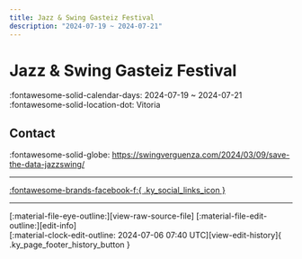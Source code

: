 ```yaml
---
title: Jazz & Swing Gasteiz Festival
description: "2024-07-19 ~ 2024-07-21"
---
```


# Jazz & Swing Gasteiz Festival 

:fontawesome-solid-calendar-days: 2024-07-19 ~ 2024-07-21  
:fontawesome-solid-location-dot: Vitoria  

## Contact

:fontawesome-solid-globe: <https://swingverguenza.com/2024/03/09/save-the-data-jazzswing/>  

---

 [:fontawesome-brands-facebook-f:{ .ky_social_links_icon }](https://www.facebook.com/events/3544885612389987)

---

<div class="ky_page_footer" markdown>
<div class="ky_page_footer_trailing" markdown="span">
[:material-file-eye-outline:][view-raw-source-file]
[:material-file-edit-outline:][edit-info]
</div>
<div class="ky_page_footer_leading" markdown="span">
[:material-clock-edit-outline: 2024-07-06 07:40 UTC][view-edit-history]{ .ky_page_footer_history_button }
</div>
</div>

[view-raw-source-file]: https://github.com/swingdance/events/blob/main/2024/es_ES/jazz-n-swing-gasteiz-festival-2024.json "View Raw Source File"
[edit-info]: https://github.com/swingdance/events/issues/new?assignees=&labels=update+event&projects=&template=03-update_entity.yml&title=%5B2024%2Fes_ES%5D%20Update%20Event%3A%20Jazz%20%26%20Swing%20Gasteiz%20Festival&region=es_ES&year=2024&id=jazz-n-swing-gasteiz-festival-2024&name=Jazz%20%26%20Swing%20Gasteiz%20Festival&org_id= "Edit Info"

[view-edit-history]: https://github.com/swingdance/events/commits/main/2024/es_ES/jazz-n-swing-gasteiz-festival-2024.json "View Edit History"
